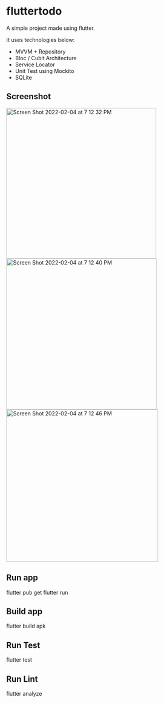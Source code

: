 # fluttertodo

A simple project made using flutter.

It uses technologies below:
- MVVM + Repository
- Bloc / Cubit Architecture
- Service Locator
- Unit Test using Mockito
- SQLite


## Screenshot

  <img width="396" alt="Screen Shot 2022-02-04 at 7 12 32 PM" src="https://user-images.githubusercontent.com/19194749/152520932-4bf65879-59be-4ad8-8df0-6e9ff0ff676d.png"> <img width="397" alt="Screen Shot 2022-02-04 at 7 12 40 PM" src="https://user-images.githubusercontent.com/19194749/152520938-ec060968-8b25-4639-8a57-a1d7186836d2.png"> <img width="401" alt="Screen Shot 2022-02-04 at 7 12 46 PM" src="https://user-images.githubusercontent.com/19194749/152520946-5a4e1ef1-03ea-480c-90c1-b7f44e38b29b.png">

  
## Run app

  flutter pub get
  flutter run
  
## Build app
  flutter build apk
  
## Run Test
  flutter test
  
## Run Lint
  flutter analyze
  
